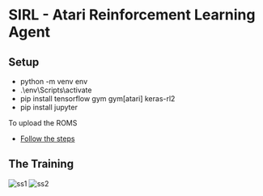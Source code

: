 # SIRL - Atari Reinforcement Learning Agent

## Setup

- python -m venv env
- .\env\Scripts\activate
- pip install tensorflow gym gym[atari] keras-rl2
- pip install jupyter

To upload the ROMS

- [Follow the steps](https://github.com/openai/atari-py#roms)

## The Training 

![ss1](https://user-images.githubusercontent.com/26713317/125748607-66a956dd-c5c9-423e-8ff8-f08fba93f30e.png)
![ss2](https://user-images.githubusercontent.com/26713317/125749000-faefba27-b56a-45b0-ac86-63e8e8339480.png)

